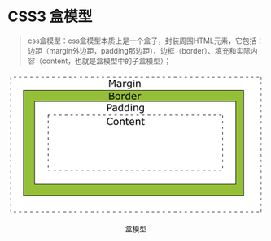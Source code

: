 <!--
 * @Author: Bean
 * @LastEditors: Bean
 * @Date: 2020-07-03 10:19:38
 * @LastEditTime: 2020-07-06 10:44:46
 * @Description: file content
 * @FilePath: /StudyNotes/Users/caoyong/Documents/github/InterviewRecord/CSS/css3盒模型.md
--> 
# CSS3 盒模型

> css盒模型：css盒模型本质上是一个盒子，封装周围HTML元素，它包括：边距（margin外边距，padding那边距）、边框（border）、填充和实际内容（content，也就是盒模型中的子盒模型）；
<div align="center">
  <img src="../assets/images/box-model.png"/>
  <p>盒模型</p>
</div>

